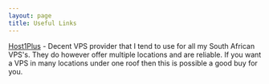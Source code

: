 ```yaml
---
layout: page
title: Useful Links
---
```


<p><a href="https://affiliates.host1plus.com/ref/jeromeza.html" target="_blank">Host1Plus</a> - Decent VPS provider that I tend to use for all my South African VPS's. They do however offer multiple locations and are reliable. If you want a VPS in many locations under one roof then this is possible a good buy for you.</p>
